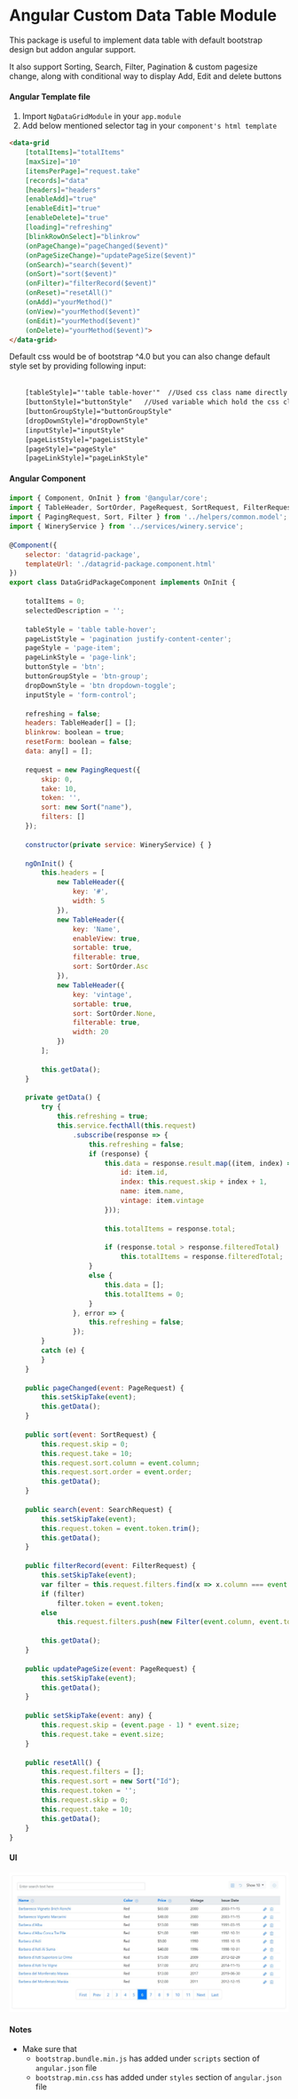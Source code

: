 # Angular Custom Data Table Module

This package is useful to implement data table with default bootstrap design but addon angular support. 

It also support Sorting, Search, Filter, Pagination & custom pagesize change, along with conditional way to display Add, Edit and delete buttons

#### Angular Template file
1. Import `NgDataGridModule` in your `app.module`
2. Add below mentioned selector tag in your `component's html template`

```html
<data-grid
	[totalItems]="totalItems"
	[maxSize]="10"
	[itemsPerPage]="request.take"
	[records]="data"
	[headers]="headers"
	[enableAdd]="true"
	[enableEdit]="true"
	[enableDelete]="true"
	[loading]="refreshing"
	[blinkRowOnSelect]="blinkrow"
	(onPageChange)="pageChanged($event)"
	(onPageSizeChange)="updatePageSize($event)"
	(onSearch)="search($event)"
	(onSort)="sort($event)"
	(onFilter)="filterRecord($event)"
	(onReset)="resetAll()"
	(onAdd)="yourMethod()"
	(onView)="yourMethod($event)"
	(onEdit)="yourMethod($event)"
	(onDelete)="yourMethod($event)">
</data-grid>

```

Default css would be of bootstrap ^4.0 but you can also change default style set by providing following input:

```html

	[tableStyle]="'table table-hover'"  //Used css class name directly instead of varibale which hold that value
	[buttonStyle]="buttonStyle"   //Used variable which hold the css class name
	[buttonGroupStyle]="buttonGroupStyle"
	[dropDownStyle]="dropDownStyle" 
	[inputStyle]="inputStyle"
	[pageListStyle]="pageListStyle"
	[pageStyle]="pageStyle"
	[pageLinkStyle]="pageLinkStyle"

```

#### Angular Component
```javascript
import { Component, OnInit } from '@angular/core';
import { TableHeader, SortOrder, PageRequest, SortRequest, FilterRequest, SearchRequest } from 'ngdatagrid';
import { PagingRequest, Sort, Filter } from '../helpers/common.model';
import { WineryService } from '../services/winery.service';

@Component({
	selector: 'datagrid-package',
	templateUrl: './datagrid-package.component.html'
})
export class DataGridPackageComponent implements OnInit {

	totalItems = 0;
	selectedDescription = '';

	tableStyle = 'table table-hover';
	pageListStyle = 'pagination justify-content-center';
	pageStyle = 'page-item';
	pageLinkStyle = 'page-link';
	buttonStyle = 'btn';
	buttonGroupStyle = 'btn-group';
	dropDownStyle = 'btn dropdown-toggle';
	inputStyle = 'form-control';

	refreshing = false;
	headers: TableHeader[] = [];
	blinkrow: boolean = true;
	resetForm: boolean = false;
	data: any[] = [];

	request = new PagingRequest({
		skip: 0,
		take: 10,
		token: '',
		sort: new Sort("name"),
		filters: []
	});

	constructor(private service: WineryService) { }

	ngOnInit() {
		this.headers = [
			new TableHeader({
				key: '#',
				width: 5
			}),
			new TableHeader({
				key: 'Name',
				enableView: true,
				sortable: true,
				filterable: true,
				sort: SortOrder.Asc
			}),
			new TableHeader({
				key: 'vintage',
				sortable: true,
				sort: SortOrder.None,
				filterable: true,
				width: 20
			})
		];

		this.getData();
	}

	private getData() {
		try {
			this.refreshing = true;
			this.service.fecthAll(this.request)
				.subscribe(response => {
					this.refreshing = false;
					if (response) {
						this.data = response.result.map((item, index) => ({
							id: item.id,
							index: this.request.skip + index + 1,
							name: item.name,
							vintage: item.vintage
						}));

						this.totalItems = response.total;

						if (response.total > response.filteredTotal)
							this.totalItems = response.filteredTotal;
					}
					else {
						this.data = [];
						this.totalItems = 0;
					}
				}, error => {
					this.refreshing = false;
				});
		}
		catch (e) {
		}
	}

	public pageChanged(event: PageRequest) {
		this.setSkipTake(event);
		this.getData();
	}

	public sort(event: SortRequest) {
		this.request.skip = 0;
		this.request.take = 10;
		this.request.sort.column = event.column;
		this.request.sort.order = event.order;
		this.getData();
	}

	public search(event: SearchRequest) {
		this.setSkipTake(event);
		this.request.token = event.token.trim();
		this.getData();
	}

	public filterRecord(event: FilterRequest) {
		this.setSkipTake(event);
		var filter = this.request.filters.find(x => x.column === event.column);
		if (filter)
			filter.token = event.token;
		else
			this.request.filters.push(new Filter(event.column, event.token));

		this.getData();
	}

	public updatePageSize(event: PageRequest) {
		this.setSkipTake(event);
		this.getData();
	}

	public setSkipTake(event: any) {
		this.request.skip = (event.page - 1) * event.size;
		this.request.take = event.size;
	}

	public resetAll() {
		this.request.filters = [];
		this.request.sort = new Sort("Id");
		this.request.token = '';
		this.request.skip = 0;
		this.request.take = 10;
		this.getData();
	}
}
```

#### UI
![](https://github.com/nikxsh/javascripts/blob/master/files/ngdatagrid.JPG?raw=true)

#### Notes
- Make sure that 
    - `bootstrap.bundle.min.js` has added under `scripts` section of `angular.json` file
    - `bootstrap.min.css` has added under `styles` section of `angular.json` file
